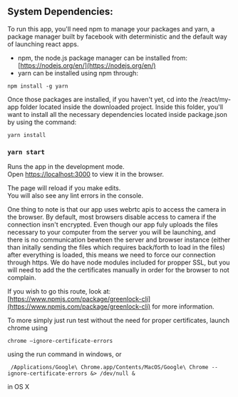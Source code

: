 ## System Dependencies:
To run this app, you'll need npm to manage your packages and yarn, a package manager built by facebook with deterministic and the default way of launching react apps.
- npm, the node.js package manager can be installed from: [https://nodejs.org/en/](https://nodejs.org/en/)
- yarn can be installed using npm through:
```code
npm install -g yarn
```

Once those packages are installed, if you haven't yet, cd into the /react/my-app folder located inside the downloaded project. Inside this folder, you'll want to install all the necessary dependencies located inside package.json by using the command: 

```code
yarn install
```

### `yarn start`
Runs the app in the development mode.<br />
Open [https://localhost:3000](https://localhost:3000) to view it in the browser.

The page will reload if you make edits.<br />
You will also see any lint errors in the console.

One thing to note is that our app uses webrtc apis to access the camera in the browser. By default, most browsers disable access to camera if the connection insn't encrypted. Even though our app fuly uploads the files necessary to your computer from the server you will be launching, and there is no communication bewteen the server and browser instance (either than initally sending the files which requires back/forth to load in the files) after everything is loaded, this means we need to force our connection through https. We do have node modules included for propper SSL, but you will need to add the the certificates manually in order for the browser to not complain. 

If you wish to go this route, look at: [https://www.npmjs.com/package/greenlock-cli](https://www.npmjs.com/package/greenlock-cli) for more information.

To more simply just run test without the need for proper certificates, launch chrome using 

```code
chrome –ignore-certificate-errors
```
using the run command in windows, or
```code
 /Applications/Google\ Chrome.app/Contents/MacOS/Google\ Chrome --ignore-certificate-errors &> /dev/null &
 ```
 in OS X